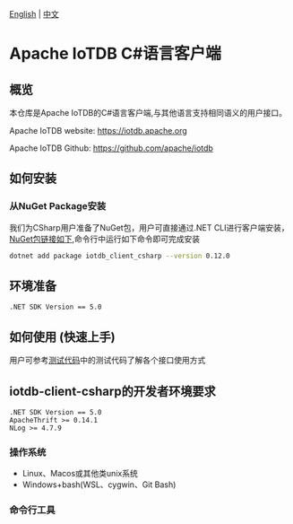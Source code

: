 <!--

    Licensed to the Apache Software Foundation (ASF) under one
    or more contributor license agreements.  See the NOTICE file
    distributed with this work for additional information
    regarding copyright ownership.  The ASF licenses this file
    to you under the Apache License, Version 2.0 (the
    "License"); you may not use this file except in compliance
    with the License.  You may obtain a copy of the License at
    
        http://www.apache.org/licenses/LICENSE-2.0
    
    Unless required by applicable law or agreed to in writing,
    software distributed under the License is distributed on an
    "AS IS" BASIS, WITHOUT WARRANTIES OR CONDITIONS OF ANY
    KIND, either express or implied.  See the License for the
    specific language governing permissions and limitations
    under the License.

-->
[English](./README.md) | [中文](./README_ZH.md)

# Apache IoTDB C#语言客户端

## 概览

本仓库是Apache IoTDB的C#语言客户端,与其他语言支持相同语义的用户接口。

Apache IoTDB website: https://iotdb.apache.org

Apache IoTDB Github: https://github.com/apache/iotdb

## 如何安装
### 从NuGet Package安装

我们为CSharp用户准备了NuGet包，用户可直接通过.NET CLI进行客户端安装，[NuGet包链接如下](https://www.nuget.org/packages/iotdb_client_csharp/0.12.0),命令行中运行如下命令即可完成安装
    
```sh
dotnet add package iotdb_client_csharp --version 0.12.0
```


## 环境准备

    .NET SDK Version == 5.0 

## 如何使用 (快速上手)
用户可参考[测试代码](samples/Apache.IoTDB.Samples/SessioonPoolTest.cs)中的测试代码了解各个接口使用方式


## iotdb-client-csharp的开发者环境要求
    .NET SDK Version == 5.0
    ApacheThrift >= 0.14.1
    NLog >= 4.7.9


### 操作系统

* Linux、Macos或其他类unix系统
* Windows+bash(WSL、cygwin、Git Bash)

### 命令行工具
